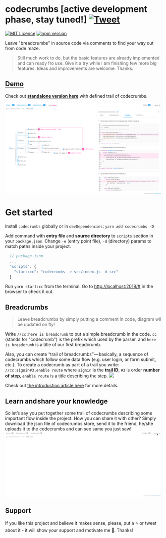 # codecrumbs [active development phase, stay tuned!] [![Tweet](https://img.shields.io/twitter/url/http/shields.io.svg?style=social)](https://twitter.com/intent/tweet?text=Leave%20breadcrumbs%20in%20source%20code%20with%20codecrumbs%20tool%20&url=https://github.com/Bogdan-Lyashenko/codecrumbs&via=bliashenko&hashtags=javascript,code)
[![MIT Licence](https://badges.frapsoft.com/os/mit/mit.svg?v=103)](https://opensource.org/licenses/mit-license.php)
[![npm version](https://badge.fury.io/js/codecrumbs.svg)](https://badge.fury.io/js/codecrumbs)

Leave "breadcrumbs" in source code via comments to find your way out from code maze.
> Still much work to do, but the basic features are already implemented and can ready fro use. Give it a try while I am finishing few more big features. Ideas and improvements are welcome. Thanks.

## [Demo](https://bogdan-lyashenko.github.io/codecrumbs/src/public/dist/standalone/index.html)
Check out [**standalone version here**](https://bogdan-lyashenko.github.io/codecrumbs/src/public/dist/standalone/index.html) with defined trail of codecrumbs.
 
[<img src="/docs/codecrumbs-ui.png" width="800">](https://bogdan-lyashenko.github.io/codecrumbs/src/public/dist/standalone/index.html)
 
# Get started
Install ```codecrumbs``` globally or in ```devDependencies```:
```yarn add codecrumbs -D```

Add command with **entry file** and **source directory** to ```scripts``` section in your ```package.json```. Change ```-e``` (entry point file), ```-d``` (directory) params to match paths inside your project.
```javascript
  // package.json
  ...
  "scripts": {
    "start:cc": "codecrumbs -e src/index.js -d src"
  }

```

Run ```yarn start:cc``` from the terminal. Go to [http://localhost:2018/#](http://localhost:2018/#) in the browser to check it out.

## Breadcrumbs
> Leave breadcrumbs by simply putting a comment in code, diagram wil be updated on fly!
 
Write ```//cc:here is breadcrumb``` to put a simple breadcrumb in the code. ```cc``` (stands for "codecrumb") is the prefix which used by the parser, and ```here is breadcrumb``` is a title of our first breadcrumb.

Also, you can create “trail of breadcrumbs” — basically, a sequence of codecrumbs which follow some data flow (e.g. user login, or form submit, etc.).
To create a codecrumb as part of a trail you write: ```//cc:signin#3;enable route``` where ```signin``` is the **trail ID**, ```#3``` is order **number of step**, ```enable route``` is a title describing the step. 
<img src="/docs/live-changes.gif" width="800">

Check out [the introduction article here](https://itnext.io/how-to-navigate-the-maze-of-javascript-code-541250447cbb) for more details.


## Learn and share your knowledge
So let’s say you put together some trail of codecrumbs describing some important flow inside the project. How you can share it with other? Simply download the json file of codecrumbs store, send it to the friend, he/she uploads it to the codecrumbs and can see same you just saw!
<img src="/docs/share-knowledge.gif" width="800">

## Support

If you like this project and believe it makes sense, please, put a :star: or tweet about it - it will show your support and motivate me :punch:. Thanks! 